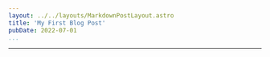```yaml
---
layout: ../../layouts/MarkdownPostLayout.astro
title: 'My First Blog Post'
pubDate: 2022-07-01
...
```

---